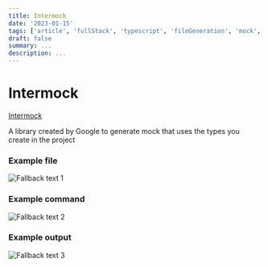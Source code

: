 ```yaml
---
title: Intermock
date: '2023-01-15'
tags: ['article', 'fullStack', 'typescript', 'fileGeneration', 'mock', 'read', 'withResume']
draft: false
summary: ...
description: ...
---
```


# Intermock

[Intermock](https://github.com/google/intermock)

A library created by Google to generate mock that uses the types you create in the project

### Example file

![Fallback text 1](/static/assets/pasted-image-20221007191328.png)

### Example command

![Fallback text 2](/static/assets/pasted-image-20221007191349.png)

### Example output

![Fallback text 3](/static/assets/pasted-image-20221007191408.png)